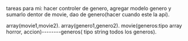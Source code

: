 tareas para mi: hacer controler de genero,
agregar modelo genero y sumarlo dentor de movie,
dao de genero(hacer cuando este la api).


array(movie1,movie2).
array(genero1,genero2).
movie(generos:tipo array horror, accion)--------generos( tipo string todos los generos).